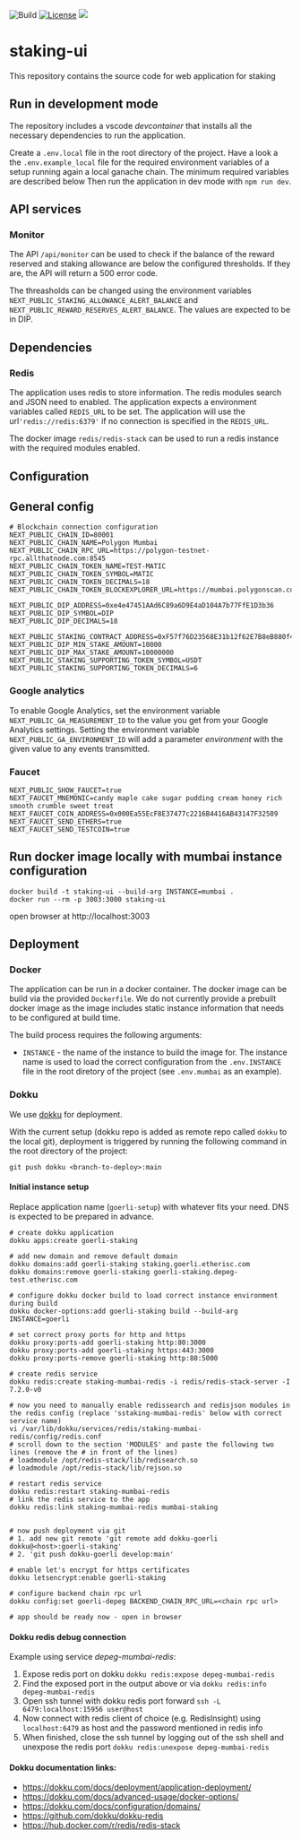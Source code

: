 ![Build](https://github.com/etherisc/staking-ui/actions/workflows/build.yml/badge.svg)
[![License](https://img.shields.io/badge/License-Apache_2.0-blue.svg)](https://opensource.org/licenses/Apache-2.0)
[![](https://dcbadge.vercel.app/api/server/cVsgakVG4R?style=flat)](https://discord.gg/Qb6ZjgE8)

# staking-ui 

This repository contains the source code for web application for staking

## Run in development mode 

The repository includes a vscode _devcontainer_ that installs all the necessary dependencies to run the application.

Create a `.env.local` file in the root directory of the project. Have a look a the `.env.example_local` file for the required environment variables of a setup running again a local ganache chain. The minimum required variables are described below
Then run the application in dev mode with `npm run dev`.

## API services

### Monitor

The API `/api/monitor` can be used to check if the balance of the reward reserved and staking allowance are below the configured thresholds. If they are, the API will return a 500 error code. 

The threasholds can be changed using the environment variables `NEXT_PUBLIC_STAKING_ALLOWANCE_ALERT_BALANCE` and `NEXT_PUBLIC_REWARD_RESERVES_ALERT_BALANCE`. The values are expected to be in DIP. 


## Dependencies

### Redis

The application uses redis to store information. The redis modules search and JSON need to enabled. 
The application expects a environment variables called `REDIS_URL` to be set. The application will use the url`'redis://redis:6379'` if no connection is specified in the `REDIS_URL`.

The docker image `redis/redis-stack` can be used to run a redis instance with the required modules enabled.

## Configuration

## General config

```
# Blockchain connection configuration
NEXT_PUBLIC_CHAIN_ID=80001
NEXT_PUBLIC_CHAIN_NAME=Polygon Mumbai
NEXT_PUBLIC_CHAIN_RPC_URL=https://polygon-testnet-rpc.allthatnode.com:8545
NEXT_PUBLIC_CHAIN_TOKEN_NAME=TEST-MATIC
NEXT_PUBLIC_CHAIN_TOKEN_SYMBOL=MATIC
NEXT_PUBLIC_CHAIN_TOKEN_DECIMALS=18
NEXT_PUBLIC_CHAIN_TOKEN_BLOCKEXPLORER_URL=https://mumbai.polygonscan.com/

NEXT_PUBLIC_DIP_ADDRESS=0xe4e47451AAd6C89a6D9E4aD104A7b77FfE1D3b36
NEXT_PUBLIC_DIP_SYMBOL=DIP
NEXT_PUBLIC_DIP_DECIMALS=18

NEXT_PUBLIC_STAKING_CONTRACT_ADDRESS=0xF57f76D23568E31b12f62E7B8eB880f486369bCf
NEXT_PUBLIC_DIP_MIN_STAKE_AMOUNT=10000
NEXT_PUBLIC_DIP_MAX_STAKE_AMOUNT=10000000
NEXT_PUBLIC_STAKING_SUPPORTING_TOKEN_SYMBOL=USDT
NEXT_PUBLIC_STAKING_SUPPORTING_TOKEN_DECIMALS=6
```

### Google analytics

To enable Google Analytics, set the environment variable `NEXT_PUBLIC_GA_MEASUREMENT_ID` to the value you get from your Google Analytics settings.
Setting the environment variable `NEXT_PUBLIC_GA_ENVIRONMENT_ID` will add a parameter _environment_ with the given value to any events transmitted. 

### Faucet 

```
NEXT_PUBLIC_SHOW_FAUCET=true
NEXT_FAUCET_MNEMONIC=candy maple cake sugar pudding cream honey rich smooth crumble sweet treat
NEXT_FAUCET_COIN_ADDRESS=0x000Ea55EcF8E37477c2216B4416AB43147F32509
NEXT_FAUCET_SEND_ETHERS=true
NEXT_FAUCET_SEND_TESTCOIN=true
```



## Run docker image locally with mumbai instance configuration

```
docker build -t staking-ui --build-arg INSTANCE=mumbai .
docker run --rm -p 3003:3000 staking-ui
```

open browser at http://localhost:3003


## Deployment

### Docker

The application can be run in a docker container. The docker image can be build via the provided `Dockerfile`. We do not currently provide a prebuilt docker image as the image includes static instance information that needs to be configured at build time.

The build process requires the following arguments:

- `INSTANCE` - the name of the instance to build the image for. The instance name is used to load the correct configuration from the `.env.INSTANCE` file in the root diretory of the project (see `.env.mumbai` as an example). 

### Dokku

We use [dokku](https://dokku.com/) for deployment. 

With the current setup (dokku repo is added as remote repo called `dokku` to the local git), deployment is triggered by running the following command in the root directory of the project:

```
git push dokku <branch-to-deploy>:main
```

#### Initial instance setup

Replace application name (`goerli-setup`) with whatever fits your need. DNS is expected to be prepared in advance.

```
# create dokku application 
dokku apps:create goerli-staking

# add new domain and remove default domain
dokku domains:add goerli-staking staking.goerli.etherisc.com
dokku domains:remove goerli-staking goerli-staking.depeg-test.etherisc.com

# configure dokku docker build to load correct instance environment during build
dokku docker-options:add goerli-staking build --build-arg INSTANCE=goerli

# set correct proxy ports for http and https
dokku proxy:ports-add goerli-staking http:80:3000
dokku proxy:ports-add goerli-staking https:443:3000
dokku proxy:ports-remove goerli-staking http:80:5000

# create redis service
dokku redis:create staking-mumbai-redis -i redis/redis-stack-server -I 7.2.0-v0

# now you need to manually enable redissearch and redisjson modules in the redis config (replace 'sstaking-mumbai-redis' below with correct service name)
vi /var/lib/dokku/services/redis/staking-mumbai-redis/config/redis.conf
# scroll down to the section 'MODULES' and paste the following two lines (remove the # in front of the lines)
# loadmodule /opt/redis-stack/lib/redisearch.so
# loadmodule /opt/redis-stack/lib/rejson.so

# restart redis service
dokku redis:restart staking-mumbai-redis
# link the redis service to the app
dokku redis:link staking-mumbai-redis mumbai-staking


# now push deployment via git 
# 1. add new git remote 'git remote add dokku-goerli dokku@<host>:goerli-staking'
# 2. 'git push dokku-goerli develop:main'

# enable let's encrypt for https certificates
dokku letsencrypt:enable goerli-staking

# configure backend chain rpc url
dokku config:set goerli-depeg BACKEND_CHAIN_RPC_URL=<chain rpc url>

# app should be ready now - open in browser
```

#### Dokku redis debug connection

Example using service _depeg-mumbai-redis_:

1. Expose redis port on dokku `dokku redis:expose depeg-mumbai-redis`
1. Find the exposed port in the output above or via `dokku redis:info depeg-mumbai-redis`
1. Open ssh tunnel with dokku redis port forward `ssh -L 6479:localhost:15956 user@host`
1. Now connect with redis client of choice (e.g. RedisInsight) using `localhost:6479` as host and the password mentioned in redis info
1. When finished, close the ssh tunnel by logging out of the ssh shell and unexpose the redis port `dokku redis:unexpose depeg-mumbai-redis`

#### Dokku documentation links: 

- https://dokku.com/docs/deployment/application-deployment/
- https://dokku.com/docs/advanced-usage/docker-options/
- https://dokku.com/docs/configuration/domains/
- https://github.com/dokku/dokku-redis
- https://hub.docker.com/r/redis/redis-stack

